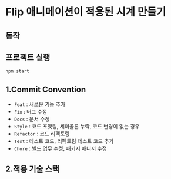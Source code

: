 # Flip 애니메이션이 적용된 시계 만들기

## 동작

## 프로젝트 실행
    npm start
	
## 1.Commit Convention
* `Feat` : 새로운 기능 추가
* `Fix` : 버그 수정
* `Docs` : 문서 수정
* `Style` : 코드 포맷팅, 세미콜론 누락, 코드 변경이 없는 경우
* `Refactor` : 코드 리펙토링
* `Test` : 테스트 코드, 리펙토링 테스트 코드 추가
* `Chore` : 빌드 업무 수정, 패키지 매니저 수정

## 2.적용 기술 스택